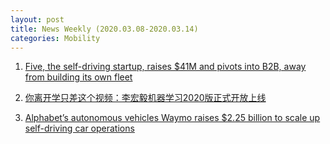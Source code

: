 ```yaml
---
layout: post
title: News Weekly (2020.03.08-2020.03.14) 
categories: Mobility
---
```


1. [Five, the self-driving startup, raises $41M and pivots into B2B, away from building its own fleet](https://www.reddit.com/r/SelfDrivingCars/comments/fehoke/five_the_selfdriving_startup_raises_41m_and/)

2. [你离开学只差这个视频：李宏毅机器学习2020版正式开放上线](https://www.jiqizhixin.com/articles/2020-03-06-9)

3. [Alphabet’s autonomous vehicles Waymo raises $2.25 billion to scale up self-driving car operations](https://www.bazaartimes.co/alphabets-autonomous-vehicles-waymo-raises-2-25-billion-to-scale-up-self-driving-car-operations/)